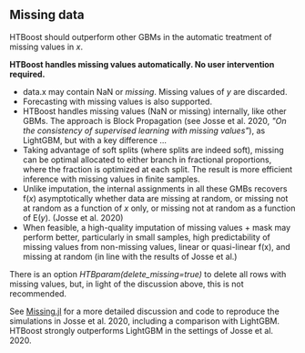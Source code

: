 ## Missing data 

HTBoost should outperform other GBMs in the automatic treatment of missing values in *x*.  

**HTBoost handles missing values automatically. No user intervention required.** 

- data.x may contain NaN or *missing*. Missing values of *y* are discarded.
- Forecasting with missing values is also supported.
- HTBoost handles missing values (NaN or missing) internally, like other GBMs. The approach is Block Propagation (see Josse et al. 2020, *"On the consistency of supervised learning with missing values"*), as LightGBM, but with a key difference ...
- Taking advantage of soft splits (where splits are indeed soft), missing can be optimal allocated to either branch in fractional proportions, where the fraction is optimized at each split. The result is more efficient inference with missing values in finite samples.
- Unlike imputation, the internal assignments in all these GMBs recovers f(*x*) asymptotically whether data are missing at random, or missing not at random as a function of *x* only, or missing not at random as a function of E(*y*). (Josse et al. 2020)
-  When feasible, a high-quality imputation of missing values + mask may perform better, particularly in small samples, high predictability of missing values from non-missing values, linear or quasi-linear f(x), and missing at random (in line with the results of Josse et al.)  

There is an option *HTBparam(delete_missing=true)* to delete all rows with missing values, but, in light of the discussion above, this is not recommended. 

See [Missing.jl](../examples/Missing%20data.jl) for a more detailed discussion and code to reproduce the simulations in Josse et al. 2020, including a comparison with LightGBM.
HTBoost strongly outperforms LightGBM in the settings of Josse et al. 2020.

